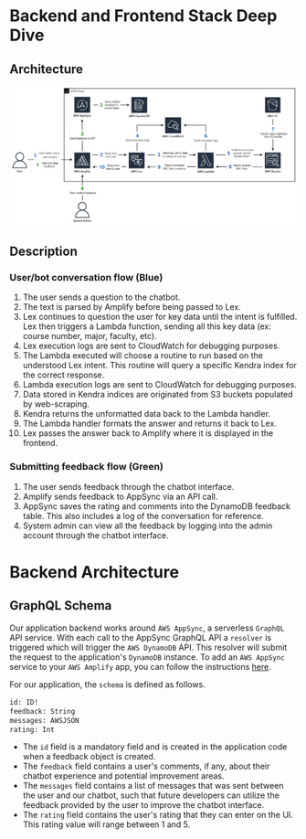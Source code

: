 # Backend and Frontend Stack Deep Dive

## Architecture

![Architecture diagram](images/ArchitectureDiagram.png)

## Description
### User/bot conversation flow (Blue)
1. The user sends a question to the chatbot. 
2. The text is parsed by Amplify before being passed to Lex. 
3. Lex continues to question the user for key data until the intent is fulfilled. Lex then triggers a Lambda function, sending all this key data (ex: course number, major, faculty, etc).
4. Lex execution logs are sent to CloudWatch for debugging purposes. 
5. The Lambda executed will choose a routine to run based on the understood Lex intent. This routine will query a specific Kendra index for the correct response. 
6. Lambda execution logs are sent to CloudWatch for debugging purposes. 
7. Data stored in Kendra indices are originated from S3 buckets populated by web-scraping. 
8. Kendra returns the unformatted data back to the Lambda handler. 
9. The Lambda handler formats the answer and returns it back to Lex.
10. Lex passes the answer back to Amplify where it is displayed in the frontend. 
### Submitting feedback flow (Green)
1. The user sends feedback through the chatbot interface. 
2. Amplify sends feedback to AppSync via an API call.
3. AppSync saves the rating and comments into the DynamoDB feedback table. This also includes a log of the conversation for reference. 
4. System admin can view all the feedback by logging into the admin account through the chatbot interface. 

# Backend Architecture
## GraphQL Schema
Our application backend works around `AWS AppSync`, a serverless `GraphQL` API service. With each call to the AppSync GraphQL API a `resolver` is triggered which will trigger the `AWS DynamoDB` API. This resolver will submit the request to the application's `DynamoDB` instance. To add an `AWS AppSync` service to your `AWS Amplify` app, you can follow the instructions [here](https://docs.amplify.aws/lib/graphqlapi/getting-started/q/platform/js/#create-the-graphql-api). 

For our application, the `schema` is defined as follows.

```
id: ID!
feedback: String
messages: AWSJSON
rating: Int
```

- The `id` field is a mandatory field and is created in the application code when a feedback object is created.
- The `feedback` field contains a user's comments, if any, about their chatbot experience and potential improvement areas.
- The `messages` field contains a list of messages that was sent between the user and our chatbot, such that future developers can utilize the feedback provided by the user to improve the chatbot interface.
- The `rating` field contains the user's rating that they can enter on the UI. This rating value will range between 1 and 5.

